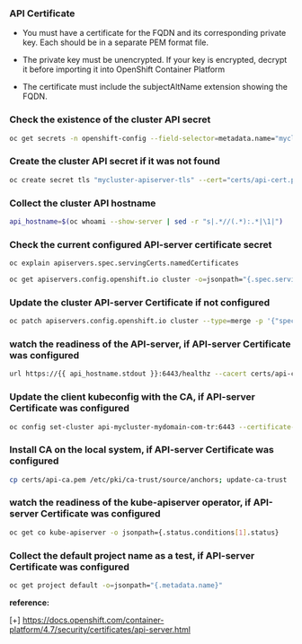 
### API Certificate

- You must have a certificate for the FQDN and its corresponding private key. Each should be in a separate PEM format file.

- The private key must be unencrypted. If your key is encrypted, decrypt it before importing it into OpenShift Container Platform

- The certificate must include the subjectAltName extension showing the FQDN.

  
### Check the existence of the cluster API secret
```sh
oc get secrets -n openshift-config --field-selector=metadata.name="mycluster-apiserver-tls" -o=jsonpath="{.items[*]['metadata.name']}"
```
### Create the cluster API secret if it was not found
```sh
oc create secret tls "mycluster-apiserver-tls" --cert="certs/api-cert.pem" --key="certs/api-key.pem" -n openshift-config
```
### Collect the cluster API hostname
```sh
api_hostname=$(oc whoami --show-server | sed -r "s|.*//(.*):.*|\1|")
```
### Check the current configured API-server certificate secret
```sh
oc explain apiservers.spec.servingCerts.namedCertificates
```
```sh
oc get apiservers.config.openshift.io cluster -o=jsonpath="{.spec.servingCerts.namedCertificates[*].servingCertificate.name}"
```
### Update the cluster API-server Certificate if not configured
```sh
oc patch apiservers.config.openshift.io cluster --type=merge -p '{"spec":{"servingCerts":{"namedCertificates":[{"names":["$api_hostname"], "servingCertificate":{"name":"mycluster-apiserver-tls"}}]}}}'
```
### watch the readiness of the API-server, if API-server Certificate was configured
```sh
url https://{{ api_hostname.stdout }}:6443/healthz --cacert certs/api-ca.pem
```
### Update the client kubeconfig with the CA, if API-server Certificate was configured
```sh
oc config set-cluster api-mycluster-mydomain-com-tr:6443 --certificate-authority=certs/api-ca.pem
```
### Install CA on the local system, if API-server Certificate was configured
```sh
cp certs/api-ca.pem /etc/pki/ca-trust/source/anchors; update-ca-trust
```
### watch the readiness of the kube-apiserver operator, if API-server Certificate was configured
```sh
oc get co kube-apiserver -o jsonpath={.status.conditions[1].status}
```
### Collect the default project name as a test, if API-server Certificate was configured
```sh
oc get project default -o=jsonpath="{.metadata.name}"
```
**reference:**

[+] https://docs.openshift.com/container-platform/4.7/security/certificates/api-server.html
